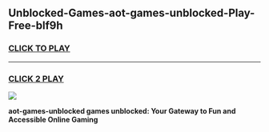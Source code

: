 
## Unblocked-Games-aot-games-unblocked-Play-Free-blf9h
<h3>
<a href="https://premium76.site?title=aot-games-unblocked&ref=10A">CLICK TO PLAY</a></h3>
<hr>

<h3>
<a href="https://premium76.site?title=aot-games-unblocked&ref=10A">CLICK 2 PLAY</a>
  
</h3>

<a href="https://premium76.site?title=aot-games-unblocked&ref=10A"><img src="https://clearcache.store/games.png"></a>


**aot-games-unblocked games unblocked: Your Gateway to Fun and Accessible Online Gaming**
